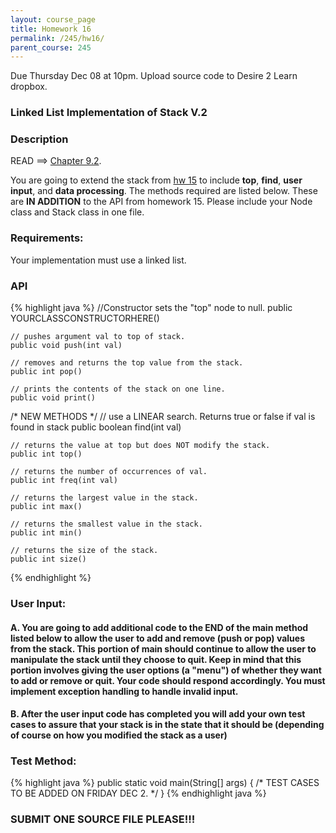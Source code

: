```yaml
---
layout: course_page
title: Homework 16
permalink: /245/hw16/
parent_course: 245
---
```


Due Thursday Dec 08 at 10pm. Upload source code to Desire 2 Learn dropbox.

### Linked List Implementation of Stack V.2

### Description

READ ==> [Chapter 9.2](http://math.hws.edu/javanotes/c9/s2.html).

You are going to extend the stack from [hw 15](/245/hw15) to include **top**, **find**, **user input**, and **data processing**. The methods required are listed below. These are **IN ADDITION** to the API from homework 15. Please include your Node class and Stack class in one file.

### Requirements:
Your implementation must use a linked list.

### API

{% highlight java %}
	//Constructor sets the "top" node to null.
	public YOURCLASSCONSTRUCTORHERE()

	// pushes argument val to top of stack.
	public void push(int val) 

	// removes and returns the top value from the stack.
	public int pop() 

	// prints the contents of the stack on one line.
	public void print()

/* NEW METHODS */
	// use a LINEAR search. Returns true or false if val is found in stack 
	public boolean find(int val) 

	// returns the value at top but does NOT modify the stack.
	public int top() 

	// returns the number of occurrences of val.
	public int freq(int val)

	// returns the largest value in the stack.
	public int max()

	// returns the smallest value in the stack.
	public int min()

	// returns the size of the stack.
	public int size()

{% endhighlight %}

### User Input:

#### A. You are going to add additional code to the END of the main method listed below to allow the user to add and remove (push or pop) values from the stack. This portion of main should continue to allow the user to manipulate the stack until they choose to quit. Keep in mind that this portion involves giving the user options (a "menu") of whether they want to add or remove or quit. Your code should respond accordingly. You must implement exception handling to handle invalid input. 

#### B. After the user input code has completed you will add your own test cases to assure that your stack is in the state that it should be (depending of course on how you modified the stack as a user)

### Test Method:

{% highlight java %}
	public static void main(String[] args) {
		/* TEST CASES TO BE ADDED ON FRIDAY DEC 2. */
	}
{% endhighlight java %}

### **SUBMIT ONE SOURCE FILE PLEASE!!!** 










